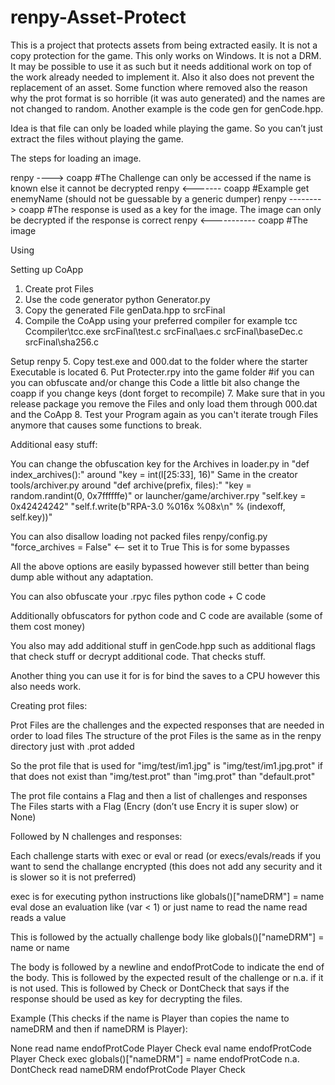 # renpy-Asset-Protect

This is a project that protects assets from being extracted easily. It is not a copy protection for the game. This only works on Windows. It is not a DRM. It may be possible to use it as such but it needs additional work on top of the work already needed to implement it.
Also it also does not prevent the replacement of an asset. Some function where removed also the reason why the prot format is so horrible (it was auto generated) and the names are not changed to random. Another example is the code gen for genCode.hpp.

Idea is that file can only be loaded while playing the game. So you can’t just extract the files without playing the game.

The steps for loading an image.

renpy --<name of File>--> coapp #The Challenge can only be accessed if the name is known else it cannot be decrypted
renpy <----<Challenge>--- coapp #Example get enemyName (should not be guessable by a generic dumper)
renpy ----<response>----> coapp #The response is used as a key for the image. The image can only be decrypted if the response is correct
renpy <-----<image>------ coapp #The image

Using

Setting up CoApp
1. Create prot Files
2. Use the code generator python Generator.py <base Folder of the game> <Folder with prot Files> <glob paths of files to protect>
3. Copy the generated File genData.hpp to srcFinal
4. Compile the CoApp using your preferred compiler for example tcc Ccompiler\tcc.exe srcFinal\test.c srcFinal\aes.c srcFinal\baseDec.c srcFinal\sha256.c

Setup renpy
5. Copy test.exe and 000.dat to the folder where the starter Executable is located
6. Put Protecter.rpy into the game folder #if you can you can obfuscate and/or change this Code a little bit also change the coapp if you change keys (dont forget to recompile)
7. Make sure that in you release package you remove the Files and only load them through 000.dat and the CoApp
8. Test your Program again as you can't iterate trough Files anymore that causes some functions to break.


Additional easy stuff:

You can change the obfuscation key for the Archives in loader.py in "def index_archives():" around "key = int(l[25:33], 16)"
Same in the creator tools/archiver.py around "def archive(prefix, files):" "key = random.randint(0, 0x7ffffffe)" or 
launcher/game/archiver.rpy "self.key = 0x42424242" "self.f.write(b"RPA-3.0 %016x %08x\n" % (indexoff, self.key))"

You can also disallow loading not packed files 
renpy/config.py "force_archives = False" <-- set it to True
This is for some bypasses

All the above options are easily bypassed however still better than being dump able without any adaptation.


You can also obfuscate your .rpyc files python code + C code

Additionally obfuscators for python code and C code are available (some of them cost money)

You also may add additional stuff in genCode.hpp such as additional flags that check stuff or decrypt additional code. That checks stuff.

Another thing you can use it for is for bind the saves to a CPU however this also needs work.


Creating prot files:

Prot Files are the challenges and the expected responses that are needed in order to load files
The structure of the prot Files is the same as in the renpy directory just with .prot added

So the prot file that is used for "img/test/im1.jpg" is "img/test/im1.jpg.prot" if that does not exist than "img/test.prot" than "img.prot" than "default.prot"

The prot file contains a Flag and then a list of challenges and responses
The Files starts with a Flag (Encry (don’t use Encry it is super slow) or None)

Followed by N challenges and responses:

Each challenge starts with exec or eval or read (or execs/evals/reads if you want to send the challange encrypted (this does not add any security and it is slower so it is not preferred)

exec is for executing python instructions like globals()["nameDRM"] = name
eval dose an evaluation like (var < 1) or just name to read the name
read reads a value

This is followed by the actually challenge body like
globals()["nameDRM"] = name or name

The body is followed by a newline and endofProtCode to indicate the end of the body.
This is followed by the expected result of the challenge or n.a. if it is not used.
This is followed by Check or DontCheck that says if the response should be used as key for decrypting the files.

Example (This checks if the name is Player than copies the name to nameDRM and then if nameDRM is Player):


None
read
name
endofProtCode
Player
Check
eval
name
endofProtCode
Player
Check
exec
globals()["nameDRM"] = name
endofProtCode
n.a.
DontCheck
read
nameDRM
endofProtCode
Player
Check
